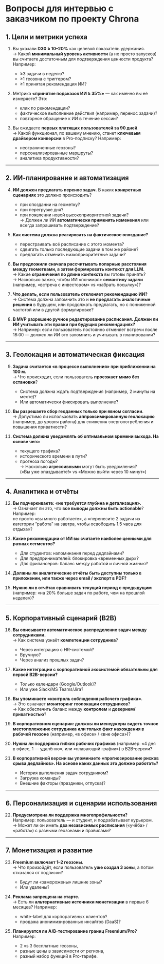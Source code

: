 # Вопросы для интервью с заказчиком по проекту Chrona

## 1. Цели и метрики успеха

1. Вы указали **D30 ≥ 10–20%** как целевой показатель удержания.  
   → Какой **минимальный уровень активности** (а не просто запусков) вы считаете достаточным для подтверждения ценности продукта? Например:  
   - ≥3 задачи в неделю?  
   - ≥1 геозона с триггером?  
   - ≥1 принятая рекомендация ИИ?

2. Метрика **«принятие подсказок ИИ ≥ 35%»** — как именно вы её измеряете? Это:  
   - клик по рекомендации?  
   - фактическое выполнение действия (например, перенос задачи)?  
   - повторное обращение к ИИ в течение сессии?

3. Вы ожидаете **первых платящих пользователей за 90 дней**.  
   → Какой функционал, по вашему мнению, станет **ключевым драйвером конверсии** в Pro-подписку? Например:  
   - неограниченные геозоны?  
   - персонализированные маршруты?  
   - аналитика продуктивности?

---

## 2. ИИ-планирование и автоматизация

4. **ИИ должен предлагать перенос задач.** В каких **конкретных сценариях** это должно происходить?  
   - при опоздании на геометку?  
   - при перегрузке дня?  
   - при появлении новой высокоприоритетной задачи?  
   → Должен ли ИИ **автоматически применять изменения** или всегда запрашивать подтверждение?

5. **Как система должна реагировать на фактическое опоздание?**  
   - перестраивать всё расписание с этого момента?  
   - сдвигать только последующие задачи в том же районе?  
   - предлагать отменить низкоприоритетные задачи?

6. **Вы предложили сначала рассчитывать попарные расстояния между геометками, а затем формировать контекст для LLM.**  
   → Какие **ограничения по длине контекста** вы готовы принять?  
   → Насколько важно, чтобы ИИ «понимал» **семантику задачи** (например, «встреча с инвестором» vs «забрать посылку»)?

7. **Что делать, если пользователь отклоняет рекомендацию ИИ?**  
   → Система должна запомнить это и **не предлагать аналогичные решения** в будущем, или продолжать предлагать, но с пониженной частотой или в другой формулировке?

8. **В MVP разрешено ручное редактирование расписания. Должен ли ИИ учитывать эти правки при будущих рекомендациях?**  
   → Например: если пользователь постоянно отменяет встречи после 18:00 — должен ли ИИ это запомнить и учитывать в планировании?

---

## 3. Геолокация и автоматическая фиксация

9. **Задача считается «в процессе выполнения» при приближении на 100 м.**  
   → Что происходит, если пользователь **проезжает мимо без остановки**?  
   - Система должна ждать подтверждения (например, 2 минуты на месте)?  
   - Или автоматически фиксировать выполнение?

10. **Вы разрешаете сбор геоданных только при явном согласии.**  
    → Допустимо ли использовать **аппроксимированную геолокацию** (например, до уровня района) для снижения энергопотребления и повышения приватности?

11. **Система должна уведомлять об оптимальном времени выхода. На основе чего:**  
    - текущего трафика?  
    - исторического времени в пути?  
    - прогноза погоды?  
    → Насколько **агрессивными** могут быть уведомления?  
    («Вы уже опаздываете!» vs «Можно выйти через 10 минут»)

---

## 4. Аналитика и отчёты

12. **Вы подчеркиваете: «не требуется глубина и детализация».**  
    → Означает ли это, что **все выводы должны быть actionable**? Например:  
    не просто «вы много работаете», а «перенесите 2 задачи из категории “работа” на завтра, чтобы освободить 1.5 часа для отдыха»?

13. **Какие рекомендации от ИИ вы считаете наиболее ценными для разных сегментов?**  
    - Для студентов: напоминания перед дедлайнами?  
    - Для предпринимателей: блокировка «временных дыр»?  
    - Для фрилансеров: баланс между работой и личной жизнью?

14. **Должны ли аналитические отчёты быть доступны только в приложении, или также через email / экспорт в PDF?**

15. **Нужно ли в отчётах сравнивать текущий период с предыдущим** (например: «на 20% больше задач по работе, чем на прошлой неделе»)?

---

## 5. Корпоративный сценарий (B2B)

16. **Вы описываете автоматическое распределение задач между сотрудниками.**  
    → Как система узнаёт **компетенции сотрудника**?  
    - Через интеграцию с HR-системой?  
    - Вручную?  
    - Через анализ прошлых задач?

17. **Какие интеграции с корпоративной экосистемой обязательны для первой B2B-версии?**  
    - Только календари (Google/Outlook)?  
    - Или уже Slack/MS Teams/Jira?

18. **Вы упоминаете «контроль соблюдения рабочего графика».**  
    → Это означает **мониторинг геолокации сотрудников**?  
    → Как обеспечить баланс между **контролем** и **доверием/приватностью**?

19. **В корпоративном сценарии: должны ли менеджеры видеть точное местоположение сотрудника или только факт нахождения в рабочей геозоне** (например, «в офисе» / «вне офиса»)?

20. **Нужна ли поддержка гибких рабочих графиков** (например: «4 дня в офисе, 1 — удалённо», или «плавающий график») в B2B-версии?

21. **В корпоративной версии вы упоминаете «прогнозирование рисков срыва дедлайнов». На основе каких данных это должно работать?**  
    - История выполнения задач сотрудником?  
    - Загрузка команды?  
    - Внешние факторы (праздники, отпуска)?

---

## 6. Персонализация и сценарии использования

22. **Предусмотрена ли поддержка многопрофильности?**  
    Например: пользователь — и студент, и подрабатывает курьером.  
    → Может ли он иметь **два независимых расписания** («учёба» / «работа») с разными геозонами и правилами?

---

## 7. Монетизация и развитие

23. **Freemium включает 1–2 геозоны.**  
    → Что произойдёт, если пользователь **уже создал 3 зоны**, а потом отказался от подписки?  
    - Будут ли «заморожены» лишние зоны?  
    - Или удалены?

24. **Реклама запрещена на старте.**  
    → Есть ли **альтернативные источники монетизации** в первые 6 месяцев? Например:  
    - white-label для корпоративных клиентов?  
    - продажа анонимизированных инсайтов (DaaS)?

25. **Планируется ли A/B-тестирование границ Freemium/Pro?**  
    Например:  
    - 2 vs 3 бесплатные геозоны,  
    - разные цены в зависимости от региона,  
    - разный набор функций в Pro-тарифе.
